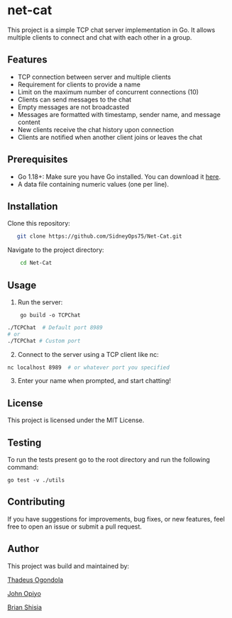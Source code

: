 # net-cat

This project is a simple TCP chat server implementation in Go. It allows multiple clients to connect and chat with each other in a group.

## Features

- TCP connection between server and multiple clients
- Requirement for clients to provide a name
- Limit on the maximum number of concurrent connections (10)
- Clients can send messages to the chat
- Empty messages are not broadcasted
- Messages are formatted with timestamp, sender name, and message content
- New clients receive the chat history upon connection
- Clients are notified when another client joins or leaves the chat

## Prerequisites

- Go 1.18+: Make sure you have Go installed. You can download it [here](https://go.dev/doc).
- A data file containing numeric values (one per line).

## Installation

Clone this repository:

 ```bash
    git clone https://github.com/SidneyOps75/Net-Cat.git
```

Navigate to the project directory:

```bash
    cd Net-Cat
```

## Usage
1. Run the server:
```
    go build -o TCPChat
```
```bash
./TCPChat  # Default port 8989
# or
./TCPChat # Custom port
```
2. Connect to the server using a TCP client like nc:
```bash
nc localhost 8989  # or whatever port you specified
```
3. Enter your name when prompted, and start chatting!


## License

This project is licensed under the MIT License.

## Testing 
To run the tests present go to the root directory and run the following command: 
```
go test -v ./utils
```


## Contributing

If you have suggestions for improvements, bug fixes, or new features, feel free to open an issue or submit a pull request.

## Author

This project was build and maintained by:

[Thadeus Ogondola](https://learn.zone01kisumu.ke/git/togondol/)

[John Opiyo](https://learn.zone01kisumu.ke/git/johopiyo/)

[Brian Shisia](https://learn.zone01kisumu.ke/git/bshisia/)
